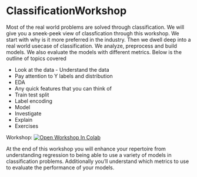 # ClassificationWorkshop

Most of the real world problems are solved through classification. We will give you a sneek-peek view of classfication through this workshop. We start with why is it more preferred in the industry. Then we dwell deep into a real world usecase of classification. We analyze, preprocess and build models. We also evaluate the models with different metrics. Below is the outline of topics covered

- Look at the data - Understand the data
- Pay attention to Y labels and distribution
- EDA
- Any quick features that you can think of
- Train test split
- Label encoding
- Model
- Investigate
- Explain
- Exercises

Workshop: [![Open Workshop In Colab](https://colab.research.google.com/assets/colab-badge.svg)](https://colab.research.google.com/drive/1Gn2OxabmuYM516qQTZusaAbskLUfSw58?usp=sharing)

At the end of this workshop you will enhance your repertoire from understanding regression to being able to use a variety of models in classification problems. Additionally you’ll understand which metrics to use to evaluate the performance of your models.
